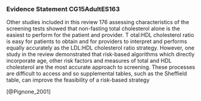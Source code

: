 ### Evidence Statement CG15AdultES163
Other studies included in this review 176 assessing characteristics of the screening tests showed that non-fasting total cholesterol alone is the easiest to perform for the patient and provider. T otal:HDL cholesterol ratio is easy for patients to obtain and for providers to interpret and performs equally accurately as the LDL:HDL cholesterol ratio strategy. However, one study in the review demonstrated that risk-based algorithms which directly incorporate age, other risk factors and measures of total and HDL cholesterol are the most accurate approach to screening. These processes are difficult to access and so supplemental tables, such as the Sheffield table, can improve the feasibility of a risk-based strategy



[@Pignone_2001]
